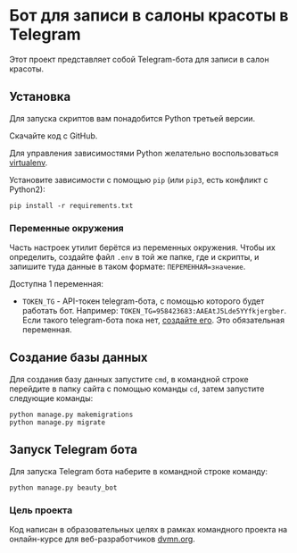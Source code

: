 # Бот для записи в салоны красоты в Telegram

Этот проект представляет собой Telegram-бота для записи в салон красоты.

## Установка

Для запуска скриптов вам понадобится Python третьей версии.

Скачайте код с GitHub.

Для управления зависимостями Python желательно воспользоваться [virtualenv](https://pypi.org/project/virtualenv/).

Установите зависимости с помощью `pip` (или `pip3`, есть конфликт с Python2):
```
pip install -r requirements.txt
```

### Переменные окружения

Часть настроек утилит берётся из переменных окружения. Чтобы их определить, создайте файл `.env` в той же папке, где и скрипты, и запишите туда данные в таком формате: `ПЕРЕМЕННАЯ=значение`.

Доступна 1 переменная:

- `TOKEN_TG` - API-токен telegram-бота, с помощью которого будет работать бот. Например: `TOKEN_TG=958423683:AAEAtJ5Lde5YYfkjergber`. Если такого telegram-бота пока нет, [создайте его](https://way23.ru/регистрация-бота-в-telegram.html). Это обязательная переменная.

## Создание базы данных
Для создания базу данных запустите `cmd`, в командной строке перейдите в папку сайта с помощью команды `cd`, затем запустите следующие команды:
```
python manage.py makemigrations
python manage.py migrate
```


## Запуск Telegram бота

Для запуска Telegram бота наберите в командной строке команду:
```
python manage.py beauty_bot
```

### Цель проекта

Код написан в образовательных целях в рамках командного проекта на онлайн-курсе для веб-разработчиков [dvmn.org](https://dvmn.org/).